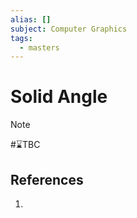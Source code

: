 ```yaml
---
alias: []
subject: Computer Graphics
tags:
  - masters
---
```

# Solid Angle

>[!note]
> #⌛TBC 

## References
1. 